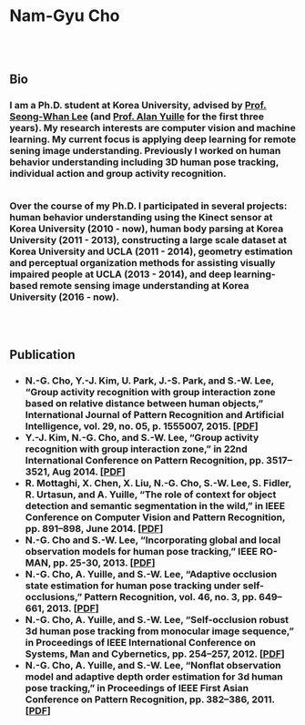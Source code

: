 <h1>Nam-Gyu Cho</h1>
<br><br>

<h2><b>Bio</b></h2>

<h3>I am a Ph.D. student at Korea University, advised by <a href="http://pr.korea.ac.kr/sub2_1.php?code=LSW">Prof. Seong-Whan Lee</a> (and <a href="www.cs.jhu.edu/~ayuille">Prof. Alan Yuille</a> for the first three years). My research interests are computer vision and machine learning. My current focus is applying deep learning for remote sening image understanding. Previously I worked on human behavior understanding including 3D human pose tracking, individual action and group activity recognition.<br><br>
  
  Over the course of my Ph.D. I participated in several projects: human behavior understanding using the Kinect sensor at Korea University (2010 - now), human body parsing at Korea University (2011 - 2013), constructing a large scale dataset at Korea University and UCLA (2011 - 2014), geometry estimation and perceptual organization methods for assisting visually impaired people at UCLA (2013 - 2014), and deep learning-based remote sensing image understanding at Korea University (2016 - now).</h3>
<br><br>

<h2><b>Publication</b></h2>

<h3>
<ul>
<li>N.-G. Cho, Y.-J. Kim, U. Park, J.-S. Park, and S.-W. Lee, “Group activity recognition with group interaction zone based on relative distance between human objects,” International Journal of Pattern Recognition and Artificial Intelligence, vol. 29, no. 05, p. 1555007, 2015. [<a href="pdf/2015_IJPRAI_Cho.pdf">PDF</a>]</li>		  
		  <li>Y.-J. Kim, N.-G. Cho, and S.-W. Lee, “Group activity recognition with group interaction zone,” in 22nd International Conference on Pattern Recognition, pp. 3517–3521, Aug 2014. [<a href="pdf/2014_ICPR_Kim.pdf">PDF</a>]</li>
      	  <li>R. Mottaghi, X. Chen, X. Liu, N.-G. Cho, S.-W. Lee, S. Fidler, R. Urtasun, and A. Yuille, “The role of context for object detection and semantic segmentation in the wild,” in IEEE Conference on Computer Vision and Pattern Recognition, pp. 891–898, June 2014. [<a href="pdf/2014_CVPR_Mottaghi.pdf">PDF</a>]</li>
		  <li>N.-G. Cho and S.-W. Lee, “Incorporating global and local observation models for human pose tracking,” IEEE RO-MAN, pp. 25-30, 2013. [<a href="pdf/2013_ROMAN_Cho.pdf">PDF</a>]</li>
		  <li>N.-G. Cho, A. Yuille, and S.-W. Lee, “Adaptive occlusion state estimation for human pose tracking under self-occlusions,” Pattern Recognition, vol. 46, no. 3, pp. 649–661, 2013. [<a href="pdf/2013_PR_Cho.pdf">PDF</a>]</li>
		  <li>N.-G. Cho, A. Yuille, and S.-W. Lee, “Self-occlusion robust 3d human pose tracking from monocular image sequence,” in Proceedings of IEEE International Conference on Systems, Man and Cybernetics, pp. 254–257, 2012. [<a href="pdf/2012_SMC_Cho.dpf">PDF</a>]</li>
		  <li>N.-G. Cho, A. Yuille, and S.-W. Lee, “Nonflat observation model and adaptive depth order estimation for 3d human pose tracking,” in Proceedings of IEEE First Asian Conference on Pattern Recognition, pp. 382–386, 2011. [<a href="pdf/2011_ACPR_Cho.pdf">PDF</a>]</li>
</ul>
</h3>

